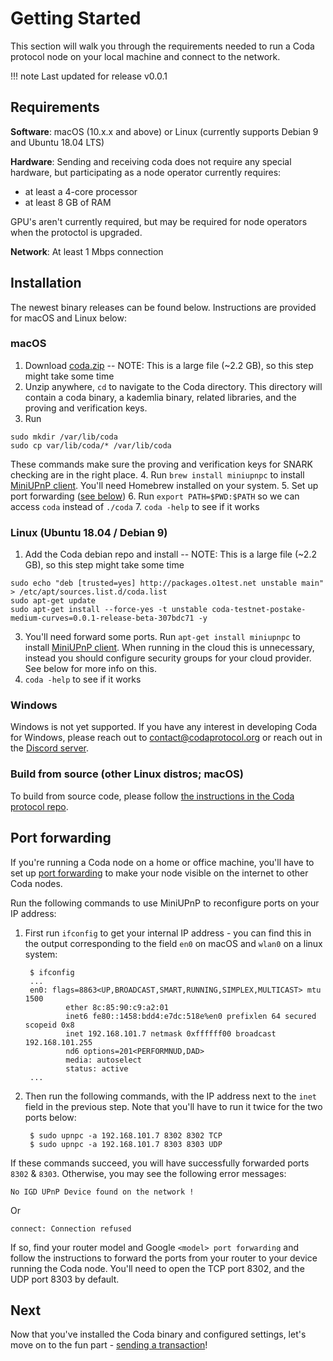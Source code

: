 # Getting Started

This section will walk you through the requirements needed to run a Coda protocol node on your local machine and connect to the network.

!!! note
    Last updated for release v0.0.1

## Requirements

**Software**: macOS (10.x.x and above) or Linux (currently supports Debian 9 and Ubuntu 18.04 LTS)

**Hardware**: Sending and receiving coda does not require any special hardware, but participating as a node operator currently requires:
- at least a 4-core processor
- at least 8 GB of RAM

GPU's aren't currently required, but may be required for node operators when the protoctol is upgraded.

**Network**: At least 1 Mbps connection

## Installation

The newest binary releases can be found below. Instructions are provided for macOS and Linux below:

### macOS

1. Download [coda.zip](https://s3-us-west-2.amazonaws.com/wallet.o1test.net/coda-daemon-macos.zip) -- NOTE: This is a large file (~2.2 GB), so this step might take some time
2. Unzip anywhere, `cd` to navigate to the Coda directory. This directory will contain a coda binary, a kademlia binary, related libraries, and the proving and verification keys.
3. Run

```
sudo mkdir /var/lib/coda
sudo cp var/lib/coda/* /var/lib/coda
```

These commands make sure the proving and verification keys for SNARK checking are in the right place.
4. Run `brew install miniupnpc` to install [MiniUPnP client](https://github.com/miniupnp/miniupnp). You'll need Homebrew installed on your system.
5. Set up port forwarding ([see below](/docs/getting-started/#port-forwarding))
6. Run `export PATH=$PWD:$PATH` so we can access `coda` instead of `./coda`
7. `coda -help` to see if it works

### Linux (Ubuntu 18.04 / Debian 9)

1. Add the Coda debian repo and install -- NOTE: This is a large file (~2.2 GB), so this step might take some time

```
sudo echo "deb [trusted=yes] http://packages.o1test.net unstable main" > /etc/apt/sources.list.d/coda.list
sudo apt-get update
sudo apt-get install --force-yes -t unstable coda-testnet-postake-medium-curves=0.0.1-release-beta-307bdc71 -y
```

3. You'll need forward some ports. Run `apt-get install miniupnpc` to install [MiniUPnP client](https://github.com/miniupnp/miniupnp). When running in the cloud this is unnecessary, instead you should configure security groups for your cloud provider. See below for more info on this.
4. `coda -help` to see if it works


### Windows

Windows is not yet supported. If you have any interest in developing Coda for Windows, please reach out to contact@codaprotocol.org or reach out in the [Discord server](https://discord.gg/ShKhA7J).

### Build from source (other Linux distros; macOS)

To build from source code, please follow [the instructions in the Coda protocol repo](https://github.com/CodaProtocol/coda/blob/master/README-dev.md#building-coda).

## Port forwarding

If you're running a Coda node on a home or office machine, you'll have to set up [port forwarding](https://en.wikipedia.org/wiki/Port_forwarding) to make your node visible on the internet to other Coda nodes.

Run the following commands to use MiniUPnP to reconfigure ports on your IP address:

1. First run `ifconfig` to get your internal IP address - you can find this in the output corresponding to the field `en0` on macOS and `wlan0` on a linux system:


        $ ifconfig
        ...
        en0: flags=8863<UP,BROADCAST,SMART,RUNNING,SIMPLEX,MULTICAST> mtu 1500
                ether 8c:85:90:c9:a2:01 
                inet6 fe80::1458:bdd4:e7dc:518e%en0 prefixlen 64 secured scopeid 0x8 
                inet 192.168.101.7 netmask 0xffffff00 broadcast 192.168.101.255
                nd6 options=201<PERFORMNUD,DAD>
                media: autoselect
                status: active
        ...

2. Then run the following commands, with the IP address next to the `inet` field in the previous step. Note that you'll have to run it twice for the two ports below:

        $ sudo upnpc -a 192.168.101.7 8302 8302 TCP
        $ sudo upnpc -a 192.168.101.7 8303 8303 UDP

If these commands succeed, you will have successfully forwarded ports `8302` & `8303`. Otherwise, you may see the following error messages:

    No IGD UPnP Device found on the network !

Or

    connect: Connection refused

If so, find your router model and Google `<model> port forwarding` and follow the instructions to forward the ports from your router to your device running the Coda node. You'll need to open the TCP port 8302, and the UDP port 8303 by default.

## Next

Now that you've installed the Coda binary and configured settings, let's move on to the fun part - [sending a transaction](/docs/my-first-transaction/)!
